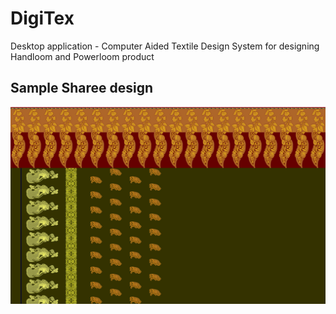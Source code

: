 DigiTex
==========

Desktop application - Computer Aided Textile Design System for designing Handloom and Powerloom product

## Sample Sharee design
<img src="sharee-001.jpg">
